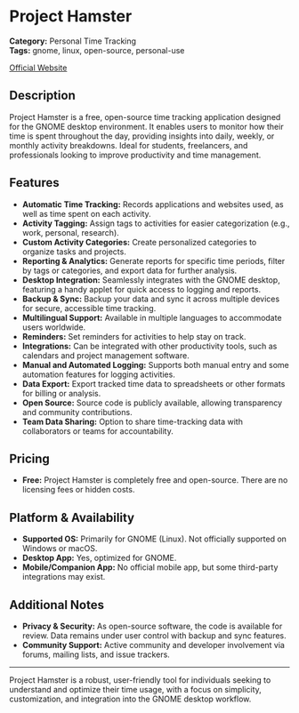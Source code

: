 # Project Hamster

**Category:** Personal Time Tracking  
**Tags:** gnome, linux, open-source, personal-use

[Official Website](https://www.devzery.com/post/boost-productivity-with-project-hamster-web-time-tracking)

## Description
Project Hamster is a free, open-source time tracking application designed for the GNOME desktop environment. It enables users to monitor how their time is spent throughout the day, providing insights into daily, weekly, or monthly activity breakdowns. Ideal for students, freelancers, and professionals looking to improve productivity and time management.

## Features
- **Automatic Time Tracking:** Records applications and websites used, as well as time spent on each activity.
- **Activity Tagging:** Assign tags to activities for easier categorization (e.g., work, personal, research).
- **Custom Activity Categories:** Create personalized categories to organize tasks and projects.
- **Reporting & Analytics:** Generate reports for specific time periods, filter by tags or categories, and export data for further analysis.
- **Desktop Integration:** Seamlessly integrates with the GNOME desktop, featuring a handy applet for quick access to logging and reports.
- **Backup & Sync:** Backup your data and sync it across multiple devices for secure, accessible time tracking.
- **Multilingual Support:** Available in multiple languages to accommodate users worldwide.
- **Reminders:** Set reminders for activities to help stay on track.
- **Integrations:** Can be integrated with other productivity tools, such as calendars and project management software.
- **Manual and Automated Logging:** Supports both manual entry and some automation features for logging activities.
- **Data Export:** Export tracked time data to spreadsheets or other formats for billing or analysis.
- **Open Source:** Source code is publicly available, allowing transparency and community contributions.
- **Team Data Sharing:** Option to share time-tracking data with collaborators or teams for accountability.

## Pricing
- **Free:** Project Hamster is completely free and open-source. There are no licensing fees or hidden costs.

## Platform & Availability
- **Supported OS:** Primarily for GNOME (Linux). Not officially supported on Windows or macOS.
- **Desktop App:** Yes, optimized for GNOME.
- **Mobile/Companion App:** No official mobile app, but some third-party integrations may exist.

## Additional Notes
- **Privacy & Security:** As open-source software, the code is available for review. Data remains under user control with backup and sync features.
- **Community Support:** Active community and developer involvement via forums, mailing lists, and issue trackers.

---

Project Hamster is a robust, user-friendly tool for individuals seeking to understand and optimize their time usage, with a focus on simplicity, customization, and integration into the GNOME desktop workflow.